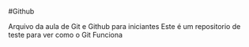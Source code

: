 #Github

Arquivo da aula de Git e Github para iniciantes
Este é um repositorio de teste para ver como o Git Funciona  
